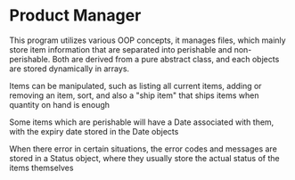 # Product Manager
This program utilizes various OOP concepts, it manages files, which mainly
store item information that are separated into perishable and non-perishable.
Both are derived from a pure abstract class, and each objects are stored dynamically
in arrays.

Items can be manipulated, such as listing all current items, adding or removing an item, 
sort, and also a "ship item" that ships items when quantity on hand is enough

Some items which are perishable will have a Date associated with them, with the expiry date
stored in the Date objects

When there error in certain situations, the error codes and messages are stored in a 
Status object, where they usually store the actual status of the items themselves
